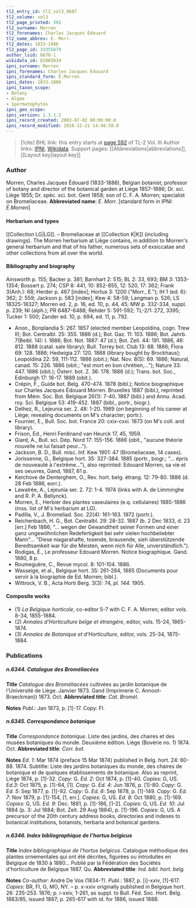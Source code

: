 ```yaml
---
tl2_entry_id: tl2_vol3_0687
tl2_volume: vol3
tl2_page_printed: 592
tl2_surname: Morren
tl2_forenames: Charles Jacques Édouard
tl2_name_abbrev: E. Morr.
tl2_dates: 1833-1886
tl2_page_id: 33355679
author_lsid: 6670-1
wikidata_id: Q1065034
ipni_surname: Morren
ipni_forenames: Charles Jacques Édouard
ipni_standard_form: É.Morren
ipni_dates: 1833-1886
ipni_taxon_scope: 
- Botany
- Algae
- Spermatophytes
ipni_geo_scope: 
ipni_version: 1.3.1.2
ipni_record_created: 2003-07-02 00:00:00.0
ipni_record_modified: 2016-12-21 14:48:58.0
---
```


> [!cite] BHL link: this entry starts at [page 592](https://www.biodiversitylibrary.org/page/33355679) of TL-2 Vol. III
> Author links: [IPNI](https://www.ipni.org/a/6670-1), [Wikidata](https://www.wikidata.org/wiki/Q1065034). Support pages: [[Abbreviations|abbreviations]], [[Layout key|layout key]]

### Author

Morren, Charles Jacques Édouard (1833-1886), Belgian botanist; professor of botany and director of the botanical garden at Liège 1857-1886; Dr. sci. Liège 1855; Dr. spéc. sci. bot. Gent 1858; son of C. F. A. Morren; specialist on Bromeliaceae. 
**Abbreviated name**: *E. Morr.* \[standard form in IPNI: *É.Morren*\]

#### Herbarium and types

[[Collection LG|LG]]. – Bromeliaceae at [[Collection K|K]] (including drawings). The Morren herbarium at Liège contains, in addition to Morren's general herbarium and that of his father, numerous sets of exsiccatae and other collections from all over the world.

#### Bibliography and biography

Ainsworth p. 155; Backer p. 381; Barnhart 2: 515; BL 2: 33, 693; BM 3: 1353-1354; Bossert p. 274; CSP 8: 441, 10: 852-855, 12: 520, 17: 362; Frank 3(Anh.): 68; Herder p. 467 \[index\]; Hortus 3: 1200 ("Morr., E."); IH 1 (ed. 6): 362; 2: 559; Jackson p. 583 \[index\]; Kew 4: 58-59; Langman p. 526; LS 18325-18327; Morren ed. 2, p. 16, ed. 10, p. 44, 45; MW p. 332-334, suppl. p. 239; NI (alph.); PR 6487-6488; Rehder 5: 591-592; TL-2/1: 272, 3395; Tucker 1: 500; Zander ed. 10, p. 694, ed. 11, p. 792.
- Anon., Bonplandia 5: 267. 1857 (elected member Leopoldina, cogn. Trew II); Bot. Centralbl. 25: 355. 1886 (d.); Bot. Gaz. 11: 103. 1886; Bot. Jahrb. 7(Beibl. 14): I. 1886; Bot. Not. 1887: 47 (d.); Bot. Zeit. 44: 191. 1886, 46: 812. 1888 (catal. sale library); Bull. Torrey bot. Club 13: 68. 1886; Flora 69: 128. 1886; Hedwigia 27: 120. 1888 (library bought by Brockhaus); Leopoldina 22: 59, 111-112. 1886 (obit.); Nat. Nov. 8(5): 69. 1886; Natural, canad. 15: 226. 1886 (obit.; "est mort en bon chrétien,..."); Nature 33: 447. 1886 (obit.); Österr. bot. Z. 36: 178. 1886 (d.); Trans. bot. Soc., Edinburgh 17: 16-17. 1889 (obit.).
- Crépin, F., Guide bot. Belg. 470-474. 1878 (bibl.); Notice biographique sur Charles Jacques Édouard Morren. Bruxelles 1887 (bibl.), reprinted from Mém. Soc. Bot. Belgique 26(1): 7-40. 1887 (bibl.) and Annu. Acad. roy. Sci. Belgique 53: 419-452. 1887 (bibl., portr., biogr.).
- Delhez, R., Lejeunia ser. 2. 48: 1-20. 1969 (on beginning of his career at Liège; revealing documents on M's character; portr.).
- Fournier, E., Bull. Soc. bot. France 20: cxix-cxxi. 1873 (on M's coll. and library).
- Frison, Ed., Henri Ferdinand van Heurck 17, 45, 1959.
- Giard, A., Bull. sci. Dép. Nord 17: 155-156. 1886 (obit., "aucune théorie nouvelle ne lui faisait peur...").
- Jackson, B. D., Bull. misc. Inf. Kew 1901: 47 (Bromeliaceae, 14 cases).
- Jorissenne, G., Belgique hort. 35: 327-384. 1885 (portr., biogr.; "... épris de nouveauté à l'extrême..."), also reprinted: Edouard Morren, sa vie et ses oeuvres, Gand, 1887, 61 p.
- Kerchove de Denterghem, O., Rev. hort. belg. étrang. 12: 79-80. 1886 (d. 28 Feb 1886, eorr.).
- Lawalrée, A., Lejeunia ser. 2. 72: 1-4. 1974 (links with A. de Limminghe and R. P. A. Bellynck).
- Morren, E., Herbier des plantes vaseulaires (e.q. cellulaires) 1885-1886 (mss. list of M's herbarium at LG).
- Padilla, V., J. Bromeliad. Soc. 22(4): 161-163. 1972 (portr.).
- Reichenbach, H. G., Bot. Centralbl. 29: 28-32. 1887 (b. 2 Dec 1833, d. 23 \[err.\] Feb 1886; "... wegen der Gewandtheit seiner Formen und einer ganz ungewöhnlichen Redefertigkeit bei sehr vielen hochbeliebter Mann"... "Diese niagarahafte, tosende, brausende, sieh überstützende Beredtsamkeit war für die Meisten, wenn nich für Alle, unverständlich.").
- Rodigas, É., Le professeur Edouard Morren. Notice biographique. Gand. 1880, 8 p.
- Roumeguère, C., Revue mycol. 8: 101-104. 1886.
- Wasseige, et al., Belgique hort. 35: 261-284, 1885 (Documents pour servir à la biographie de Ed. Morren; bibl.).
- Wittrock, V. B., Acta Horti Berg. 3(3): 74, *pl. 144.* 1905.

#### Composite works

- (1) *La Belgique horticole*, co-editor 5-7 with C. F. A. Morren; editor vols. 8-34, 1855-1884.
- (2) *Annales d'Horticulture belge et étrangère*, editor, vols. 15-24, 1865-1874.
- (3) *Annales de Botanique et d'Horticulture*, editor, vols. 25-34, 1875-1884.

### Publications

##### n.6344. Catalogue des Broméliacées

**Title**
*Catalogue des Broméliacées* cultivées au jardin botanique de l'Université de Liège. Janvier 1873. Gand (Imprimerie C. Annoot-Braeckman)) 1873. Oct.
**Abbreviated title**: *Cat. Bromél.*

**Notes**
*Publ*.: Jan 1873, p. \[1\]-17. Copy: FI.

##### n.6345. Correspondance botanique

**Title**
*Correspondance botanique*. Liste des jardins, des chaires et des musées botaniques du monde. Deuxième édition. Liège (Bovérie no. 1) 1874. Oct.
**Abbreviated title**: *Corr. bot.*

**Notes**
*Ed. 1*: Mar 1874 (preface 15 Mar 1874) published in Belg. hort. 24: 60-88. 1874. Subtitle: Liste des jardins botaniques du monde, des chaires de botanique et de quelques établissements de botanique. Also as reprint, Liège 1874, p. \[1\]-32. *Copy*: G.
*Ed. 2*: Oct 1874, p. \[1\]-40. *Copies*: G, US.
*Ed.3*: Oct 1875, p. \[1\]-64, \[1\]. *Copy*: G.
*Ed. 4*: Jun 1876, p. \[1\]-80. *Copy*: G.
*Ed. 5*: Sep 1877, p. \[1\]-92. *Copy*: G.
*Ed. 6*: Sep 1878, p. \[1\]-149. *Copy*: G.
*Ed. 7*: Nov 1879, p. \[1\]-154, \[1, err.\]. *Copies*: G, US.
*Ed. 8*: Oct 1880, p. \[1\]-169. *Copies*: G, US.
*Ed. 9*: Dec. 1881, p. \[1\]-186, \[1-2\]. *Copies*: G, US.
*Ed. 10*: Jul 1884 (p. 3: Jul 1884; Bot. Zeit. 29 Aug 1884), p. \[1\]-196. *Copies*: G, US.
A precursor of the 20th century address books, directories and indexes to botanical institutions, botanists, herbaria and botanical gardens.

##### n.6346. Index bibliographique de l'hortus belgicus

**Title**
*Index bibliographique de l'hortus belgicus*. Catalogue méthodique des plantes ornementales qui ont été décrites, figurées ou introduites en Belgique de 1830 à 1880... Publié par la Fédération des Sociétés d'horticulture de Belgique 1887. Qu.
**Abbreviated title**: *Ind. bibl. hort. belg.*

**Notes**
*Co-author*: André De Vos (1834-?).
*Publ*.: 1887, p. \[i\]-xxiv, \[1\]-617. *Copies*: BR, FI, G, MO, NY. – p. x-xxiv originally published in Belgique hort. 26: 235-253. 1876; p. i-xxiv, 1-261, as suppl. to Bull. Féd. Soc. Hort. Belg. 1883/85, issued 1887; p. 265-617 with id. for 1886, issued 1888.

